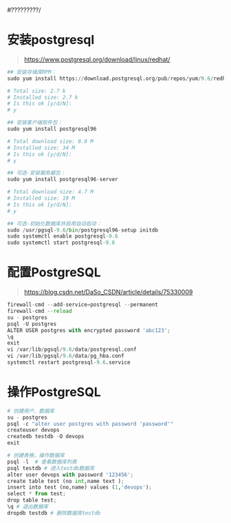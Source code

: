 #?????????/

# 安装postgresql
> https://www.postgresql.org/download/linux/redhat/

```python
## 安装存储库RPM：
sudo yum install https://download.postgresql.org/pub/repos/yum/9.6/redhat/rhel-7-x86_64/pgdg-centos96-9.6-3.noarch.rpm

# Total size: 2.7 k
# Installed size: 2.7 k
# Is this ok [y/d/N]:
# y
```
```python
## 安装客户端软件包：
sudo yum install postgresql96

# Total download size: 8.9 M
# Installed size: 34 M
# Is this ok [y/d/N]:
# y
```
```python
## 可选-安装服务器包：
sudo yum install postgresql96-server

# Total download size: 4.7 M
# Installed size: 19 M
# Is this ok [y/d/N]:
# y
```
```python
## 可选-初始化数据库并启用自动启动：
sudo /usr/pgsql-9.6/bin/postgresql96-setup initdb 
sudo systemctl enable postgresql-9.6  
sudo systemctl start postgresql-9.6
```

# 配置PostgreSQL
> https://blog.csdn.net/DaSo_CSDN/article/details/75330009

```python
firewall-cmd --add-service=postgresql --permanent
firewall-cmd --reload
su - postgres
psql -U postgres
ALTER USER postgres with encrypted password 'abc123';
\q
exit
vi /var/lib/pgsql/9.6/data/postgresql.conf
vi /var/lib/pgsql/9.6/data/pg_hba.conf
systemctl restart postgresql-9.6.service
```
# 操作PostgreSQL
```python
# 创建用户、数据库
su - postgres
psql -c "alter user postgres with password 'password'"
createuser devops
createdb testdb -O devops
exit

# 创建表格，操作数据库
psql -l  # 查看数据库列表
psql testdb # 进入testdb数据库
alter user devops with password '123456';
create table test (no int,name text );
insert into test (no,name) values (1,'devops');
select * from test;
drop table test;
\q # 退出数据库
dropdb testdb # 删除数据库testdb
```






